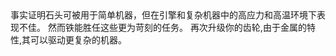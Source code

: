 <chapter name="item.ironGearItem.name"/>
<lore>
事实证明石头可被用于简单机器，但在引擎和复杂机器中的高应力和高温环境下表现不佳。
然而铁能胜任这些更为苛刻的任务。
</lore>
<no_lore>
再次升级你的齿轮,由于金属的特性,其可以驱动更复杂的机器。
</no_lore>
<recipes_usages stack="buildcraftcore:gear_iron"/>

